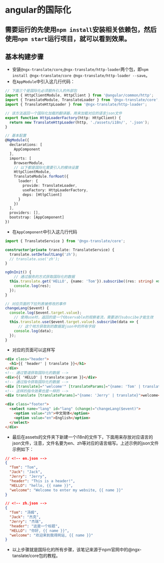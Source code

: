 # angular的国际化

## 需要运行的先使用`npm install`安装相关依赖包，然后使用`npm start`运行项目，就可以看到效果。

## 基本构建步骤

* 安装`@ngx-translate/core`,`@ngx-translate/http-loader`两个包，即`npm install @ngx-translate/core @ngx-translate/http-loader --save`。
* 在`AppModule`中引入这几行代码：

```typescript
// 下面三个是国际化必须额外引入的外部包
import { HttpClientModule, HttpClient } from '@angular/common/http';
import { TranslateModule, TranslateLoader } from '@ngx-translate/core';
import { TranslateHttpLoader } from '@ngx-translate/http-loader';

// 该方法返回一个国际化加载的翻译器，用来加载对应的语言json文件
export function HttpLoaderFactory(http: HttpClient) {
  return new TranslateHttpLoader(http, './assets/i18n/', '.json');
}

// 基本配置
@NgModule({
  declarations: [
    AppComponent
  ],
  imports: [
    BrowserModule,
    // 以下都是国际化需要引入的模块设置
    HttpClientModule,
    TranslateModule.forRoot({
      loader: {
        provide: TranslateLoader,
        useFactory: HttpLoaderFactory,
        deps: [HttpClient]
      }
    })
  ],
  providers: [],
  bootstrap: [AppComponent]
})
```

* 在`AppComponent`中引入这几行代码

```typescript
import { TranslateService } from '@ngx-translate/core';

constructor(private translate: TranslateService) {
  translate.setDefaultLang('zh');
  // translate.use('zh');
}

ngOnInit() {
    // 通过服务的方式获取国际化的数据
  this.translate.get('HELLO', {name: 'Tom'}).subscribe((res: string) => {
    console.log(res);
  });
}

// 对应页面的下拉列表被修改的事件
changeLang($event) { 
  console.log($event.target.value);
    // 使用use时，返回的是一个Observable的观察者流，需要进行subscibe才能生效
  this.translate.use($event.target.value).subscribe(data => {
      // 这个地方获取到的数据是json中的所有字段
    console.log(data);
  });
}
```

* 对应的页面可以这样写

```html
<div class="header">
  <h1>{{ 'header' | translate }}</h1>
</div>
<!-- 通过管道获取国际化的数据 -->
<div>{{ 'HELLO' | translate:param }}</div>
<!-- 通过指令获取国际化的数据 -->
<div [translate]="'welcome'" [translateParams]="{name: 'Tom' | translate}"></div>
<!-- 这样的指令效果也是一样的 -->
<div translate [translateParams]="{name: 'Jerry' | translate}">welcome</div>

<div class="footer">
  <select name="lang" id="lang" (change)="changeLang($event)">
    <option value="zh">中文简体</option>
    <option value="en">English</option>
  </select>
</div>
```

* 最后在assets的文件夹下新建一个i18n的文件下，下面用来存放对应语言的json文件，注意，文件名要为en、zh等对应的语言缩写。上述示例的json文件示例如下：

```json
// <!-- en.json -->
{
  "Tom": "Tom",
  "Jack": "Jack",
  "Jerry": "Jerry",
  "header": "This is a header!",
  "HELLO": "hello, {{ name }}",
  "welcome": "Welcome to enter my website, {{ name }}"
}

// <!-- zh.json -->
{
  "Tom": "汤姆",
  "Jack": "杰克",
  "Jerry": "杰瑞",
  "header": "这是一个标题",
  "HELLO": "你好, {{ name }}",
  "welcome": "欢迎来到我得网站, {{ name }}"
}

```

* 以上步骤就是国际化的所有步骤，该笔记来源于npm官网中的@ngx-tanslate/core包的教程。